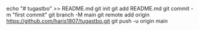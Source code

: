 echo "# tugastbo" >> README.md
git init
git add README.md
git commit -m "first commit"
git branch -M main
git remote add origin https://github.com/haris1807/tugastbo.git
git push -u origin main
